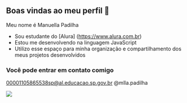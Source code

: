 ## Boas vindas ao meu perfil 💙

Meu nome é Manuella Padilha

- Sou estudante do [Alura] (https://www.alura.com.br)
- Estou me desenvolvendo na linguagem JavaScript
- Utilizo esse espaço para minha organização e compartilhamento dos meus projetos desenvolvidos

### Você pode entrar em contato comigo

00001105865538sp@al.educacao.sp.gov.br 
@mlla.padilha

![](https://media1.tenor.com/m/29U6ldtan1oAAAAC/the-patrick-star-show-patrick-show.gif)

